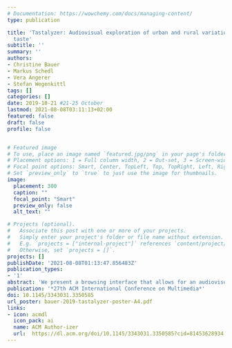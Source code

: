 ```yaml
---
# Documentation: https://wowchemy.com/docs/managing-content/
type: publication

title: 'Tastalyzer: Audiovisual exploration of urban and rural variations in music
  taste'
subtitle: ''
summary: ''
authors:
- Christine Bauer
- Markus Schedl
- Vera Angerer
- Stefan Wegenkittl
tags: []
categories: []
date: 2019-10-21 #21-25 October
lastmod: 2021-08-08T03:11:13+02:00
featured: false
draft: false
profile: false


# Featured image
# To use, place an image named `featured.jpg/png` in your page's folder.
# Placement options: 1 = Full column width, 2 = Out-set, 3 = Screen-width
# Focal point options: Smart, Center, TopLeft, Top, TopRight, Left, Right, BottomLeft, Bottom, BottomRight
# Set `preview_only` to `true` to just use the image for thumbnails.
image:
  placement: 300
  caption: ""
  focal_point: "Smart"
  preview_only: false
  alt_text: ""

# Projects (optional).
#   Associate this post with one or more of your projects.
#   Simply enter your project's folder or file name without extension.
#   E.g. `projects = ["internal-project"]` references `content/project/deep-learning/index.md`.
#   Otherwise, set `projects = []`.
projects: []
publishDate: '2021-08-08T01:13:47.856483Z'
publication_types:
- '1'
abstract: 'We present a browsing interface that allows for an audiovisual exploration of regional music taste around the world. We exploit a total of 10,758,121 geolocated tweets about music. The web-based geo-aware visualization and auralization called Tastalyzer enables exploring and analyzing music taste on a fine-grained geographical level, such as (i) comparing rural and corresponding urban music taste within an agglomeration (city) or (ii) comparing the music taste in a target region (agglomeration) to the taste of the country the region is part of and (iii) to the global music taste.'
publication: '*27th ACM International Conference on Multimedia*'
doi: 10.1145/3343031.3350585
url_poster: bauer-2019-tastalyzer-poster-A4.pdf
links: 
- icon: acmdl
  icon_pack: ai
  name: ACM Author-izer
  url:  https://dl.acm.org/doi/10.1145/3343031.3350585?cid=81453628934
---
```

